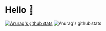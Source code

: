 # Hello 👋
[![Anurag's github stats](https://github-readme-stats.vercel.app/api?username=4ly-a)](https://github.com/anuraghazra/github-readme-stats)
![Anurag's github stats](https://github-readme-stats.vercel.app/api?username=4ly-a&show_icons=true)

<!--
**4ly-a/4ly-a** is a ✨ _special_ ✨ repository because its `README.md` (this file) appears on your GitHub profile.

Here are some ideas to get you started:

- 🔭 I’m currently working on ...
- 🌱 I’m currently learning ...
- 👯 I’m looking to collaborate on ...
- 🤔 I’m looking for help with ...
- 💬 Ask me about ...
- 📫 How to reach me: ...
- 😄 Pronouns: ...
- ⚡ Fun fact: ...
-->
